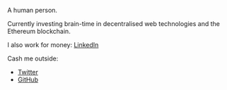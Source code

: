 A human person.

Currently investing brain-time in decentralised web technologies and the Ethereum blockchain.

I also work for money: [LinkedIn](https://www.linkedin.com/in/leslieoa)

<span title="how 'bout dat">Cash me outside:</span>

* [Twitter](https://twitter.com/LeslieOA)
* [GitHub](https://github.com/LeslieOA)
